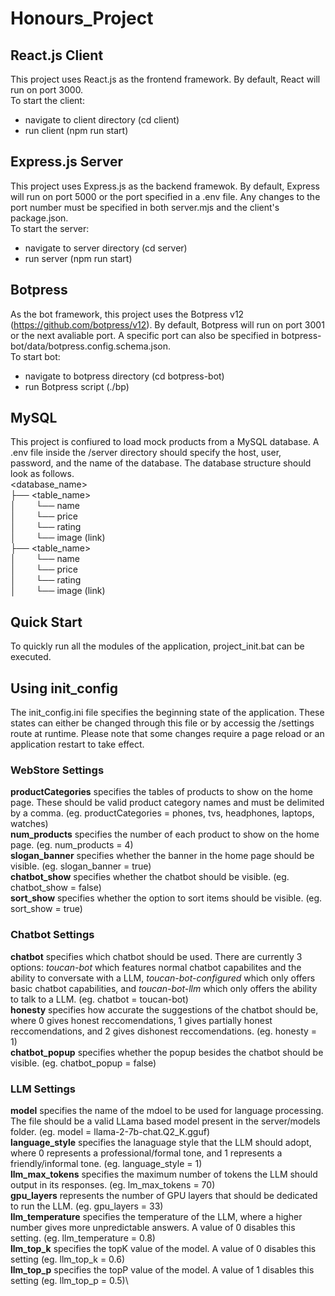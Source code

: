 # Honours_Project

## React.js Client
This project uses React.js as the frontend framework.
By default, React will run on port 3000.\
To start the client:
- navigate to client directory (cd client)
- run client (npm run start)

## Express.js Server
This project uses Express.js as the backend framewok.
By default, Express will run on port 5000 or the port specified in a .env file. Any changes to the port number must be specified in both server.mjs and the client's package.json.\
To start the server:
- navigate to server directory (cd server)
- run server (npm run start)

## Botpress
As the bot framework, this project uses the Botpress v12 (https://github.com/botpress/v12). By default, Botpress will run on port 3001 or the next avaliable port. A specific port can also be specified in botpress-bot/data/botpress.config.schema.json.\
To start bot:
- navigate to botpress directory (cd botpress-bot)
- run Botpress script (./bp)

## MySQL
This project is confiured to load mock products from a MySQL database. A .env file inside the /server directory should specify the host, user, password, and the name of the database. The database structure should look as follows.\
<database_name>\
├── <table_name>\
│ &emsp;&emsp;└── name\
│ &emsp;&emsp;└── price\
│ &emsp;&emsp;└── rating\
│ &emsp;&emsp;└── image (link)\
├── <table_name>\
│ &emsp;&emsp;└── name\
│ &emsp;&emsp;└── price\
│ &emsp;&emsp;└── rating\
│ &emsp;&emsp;└── image (link)

## Quick Start
To quickly run all the modules of the application, project_init.bat can be executed.

## Using init_config
The init_config.ini file specifies the beginning state of the application. These states can either be changed through this file or by accessig the /settings route at runtime. Please note that some changes require a page reload or an application restart to take effect.

### WebStore Settings
**productCategories** specifies the tables of products to show on the home page. These should be valid product category names and must be delimited by a comma. (eg. productCategories = phones, tvs, headphones, laptops, watches)\
**num_products** specifies the number of each product to show on the home page. (eg. num_products = 4)\
**slogan_banner** specifies whether the banner in the home page should be visible. (eg. slogan_banner = true)\
**chatbot_show** specifies whether the chatbot should be visible. (eg. chatbot_show = false)\
**sort_show** specifies whether the option to sort items should be visible. (eg. sort_show = true)

### Chatbot Settings
**chatbot** specifies which chatbot should be used. There are currently 3 options: *toucan-bot* which features normal chatbot capabilites and the ability to conversate with a LLM, *toucan-bot-configured* which only offers basic chatbot capabilities, and *toucan-bot-llm* which only offers the ability to talk to a LLM. (eg. chatbot = toucan-bot)\
**honesty** specifies how accurate the suggestions of the chatbot should be, where 0 gives honest reccomendations, 1 gives partially honest reccomendations, and 2 gives dishonest reccomendations. (eg. honesty = 1)\
**chatbot_popup** specifies whether the popup besides the chatbot should be visible. (eg. chatbot_popup = false)

### LLM Settings
**model** specifies the name of the mdoel to be used for language processing. The file should be a valid LLama based model present in the server/models folder. (eg. model = llama-2-7b-chat.Q2_K.gguf)\
**language_style** specifies the lanaguage style that the LLM should adopt, where 0 represents a professional/formal tone, and 1 represents a friendly/informal tone. (eg. language_style = 1)\
**llm_max_tokens** specifies the maximum number of tokens the LLM should output in its responses. (eg. lm_max_tokens = 70)\
**gpu_layers** represents the number of GPU layers that should be dedicated to run the LLM. (eg. gpu_layers = 33)\
**llm_temperature** specifies the temperature of the LLM, where a higher number gives more unpredictable answers. A value of 0 disables this setting. (eg. llm_temperature = 0.8)\
**llm_top_k** specifies the topK value of the model. A value of 0 disables this setting (eg. llm_top_k = 0.6)\
**llm_top_p** specifies the topP value of the model. A value of 1 disables this setting (eg. llm_top_p = 0.5)\